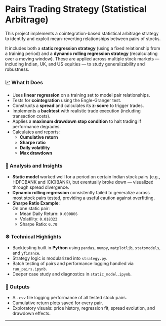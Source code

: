 # Pairs Trading Strategy (Statistical Arbitrage)

This project implements a cointegration-based statistical arbitrage strategy to identify and exploit mean-reverting relationships between pairs of stocks.

It includes both a **static regression strategy** (using a fixed relationship from a training period) and a **dynamic rolling regression strategy** (recalculating over a moving window). These are applied across multiple stock markets — including Indian, UK, and US equities — to study generalizability and robustness.

### 📈 What It Does

- Uses **linear regression** on a training set to model pair relationships.
- Tests for **cointegration** using the Engle-Granger test.
- Constructs a **spread** and calculates its **z-score** to trigger trades.
- Implements a **backtest** with realistic trade execution (including transaction costs).
- Applies a **maximum drawdown stop condition** to halt trading if performance degrades.
- Calculates and reports:
  - **Cumulative return**
  - **Sharpe ratio**
  - **Daily volatility**
  - **Max drawdown**

### 🧪 Analysis and Insights

- **Static model** worked well for a period on certain Indian stock pairs (e.g., HDFCBANK and ICICIBANK), but eventually broke down — visualized through spread divergence.
- **Dynamic rolling regression** consistently failed to generalize across most stock pairs tested, providing a useful caution against overfitting.
- **Sharpe Ratio Example**:  
  On one static pair:  
  - Mean Daily Return: `0.000806`  
  - Volatility: `0.018322`  
  - Sharpe Ratio: `0.70`

### ⚙️ Technical Highlights

- Backtesting built in **Python** using `pandas`, `numpy`, `matplotlib`, `statsmodels`, and `yfinance`.
- Strategy logic is modularized into `strategy.py`.
- Batch testing of pairs and performance logging handled via `run_pairs.ipynb`.
- Deeper case study and diagnostics in `static_model.ipynb`.

### 📁 Outputs

- A `.csv` file logging performance of all tested stock pairs.
- Cumulative return plots saved for every pair.
- Exploratory visuals: price history, regression fit, spread evolution, and drawdown effects.

---

